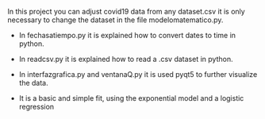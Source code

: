 In this project you can adjust covid19 data from any dataset.csv
it is only necessary to change the dataset in the file  modelomatematico.py.

* In fechasatiempo.py it is explained how to convert dates to time in python.

* In readcsv.py it is explained how to read a .csv dataset in python.

* In interfazgrafica.py and ventanaQ.py it is used pyqt5 to further visualize the data.

* It is a basic and simple fit, using the exponential model and a logistic regression
